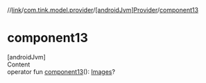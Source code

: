 //[link](../../index.md)/[com.tink.model.provider](../index.md)/[[androidJvm]Provider](index.md)/[component13](component13.md)



# component13  
[androidJvm]  
Content  
operator fun [component13](component13.md)(): [Images](../../com.tink.model/[android-jvm]-images/index.md)?  



